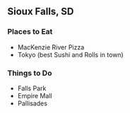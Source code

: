 ## Sioux Falls, SD

### Places to Eat
- MacKenzie River Pizza
- Tokyo (best Sushi and Rolls in town)

### Things to Do
- Falls Park
- Empire Mall
- Pallisades
